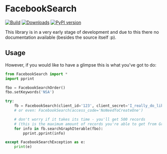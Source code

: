# FacebookSearch
[![Build](https://api.travis-ci.org/ckoepp/FacebookSearch.png?branch=master)](https://travis-ci.org/ckoepp/FacebookSearch/branches) [![Downloads](https://pypip.in/d/FacebookSearch/badge.png)](https://crate.io/packages/FacebookSearch/) [![PyPI version](https://pypip.in/v/FacebookSearch/badge.png)](https://crate.io/packages/FacebookSearch/)

This library is in a very early stage of development and due to this there no documentation available (besides the source itself :p).

## Usage
However, if you would like to have a glimpse this is what you've got to do:
```python
from FacebookSearch import *
import pprint

fbo = FacebookSearchOrder()
fbo.setKeywords('NSA')

try:
    fb = FacebookSearch(client_id='123', client_secret='I_really_do_like_spiderman_undies')
    # or even: FacebookSearch(access_code='NoNeedToCreateOne')

    # don't worry if it takes its time - you'll get 500 records
    # (this is the maximum amount of records you're able to get from Graph API)
    for info in fb.searchGraphIterable(fbo):
        pprint.pprint(info)

except FacebookSearchException as e:
    print(e)
```

